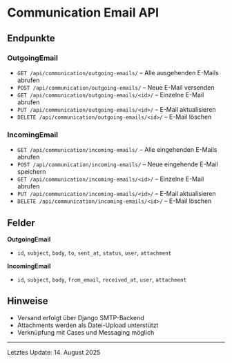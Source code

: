 # Communication Email API

## Endpunkte

### OutgoingEmail
- `GET /api/communication/outgoing-emails/` – Alle ausgehenden E-Mails abrufen
- `POST /api/communication/outgoing-emails/` – Neue E-Mail versenden
- `GET /api/communication/outgoing-emails/<id>/` – Einzelne E-Mail abrufen
- `PUT /api/communication/outgoing-emails/<id>/` – E-Mail aktualisieren
- `DELETE /api/communication/outgoing-emails/<id>/` – E-Mail löschen

### IncomingEmail
- `GET /api/communication/incoming-emails/` – Alle eingehenden E-Mails abrufen
- `POST /api/communication/incoming-emails/` – Neue eingehende E-Mail speichern
- `GET /api/communication/incoming-emails/<id>/` – Einzelne E-Mail abrufen
- `PUT /api/communication/incoming-emails/<id>/` – E-Mail aktualisieren
- `DELETE /api/communication/incoming-emails/<id>/` – E-Mail löschen

## Felder
**OutgoingEmail**
- `id`, `subject`, `body`, `to`, `sent_at`, `status`, `user`, `attachment`

**IncomingEmail**
- `id`, `subject`, `body`, `from_email`, `received_at`, `user`, `attachment`

## Hinweise
- Versand erfolgt über Django SMTP-Backend
- Attachments werden als Datei-Upload unterstützt
- Verknüpfung mit Cases und Messaging möglich

---
Letztes Update: 14. August 2025
